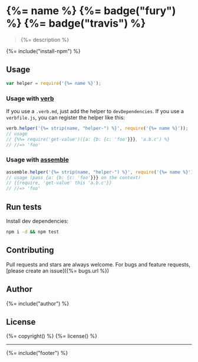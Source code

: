 # {%= name %} {%= badge("fury") %} {%= badge("travis") %}

> {%= description %}

{%= include("install-npm") %}

## Usage

```js
var helper = require('{%= name %}');
```

### Usage with [verb]

If you use a `.verb.md`, just add the helper to `devDependencies`. If you use a `verbfile.js`, you can register the helper like this:

```js
verb.helper('{%= strip(name, "helper-") %}', require('{%= name %}'));
// usage
// {%%= require('get-value')({a: {b: {c: 'foo'}}}, 'a.b.c') %}
// //=> 'foo'
```

### Usage with [assemble]

```js
assemble.helper('{%= strip(name, "helper-") %}', require('{%= name %}'));
// usage (pass {a: {b: {c: 'foo'}}} on the context)
// {{require, 'get-value' this 'a.b.c'}}
// //=> 'foo'
```


## Run tests

Install dev dependencies:

```bash
npm i -d && npm test
```

## Contributing
Pull requests and stars are always welcome. For bugs and feature requests, [please create an issue]({%= bugs.url %})

## Author
{%= include("author") %}

## License
{%= copyright() %}
{%= license() %}

***

{%= include("footer") %}

[assemble]: https://github.com/assemble/assemble
[verb]: https://github.com/assemble/verb
